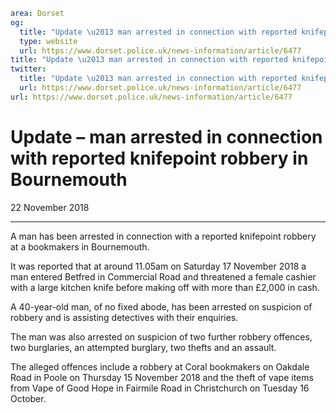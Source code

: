 ```yaml
area: Dorset
og:
  title: "Update \u2013 man arrested in connection with reported knifepoint robbery in Bournemouth"
  type: website
  url: https://www.dorset.police.uk/news-information/article/6477
title: "Update \u2013 man arrested in connection with reported knifepoint robbery in Bournemouth |"
twitter:
  title: "Update \u2013 man arrested in connection with reported knifepoint robbery in Bournemouth"
  url: https://www.dorset.police.uk/news-information/article/6477
url: https://www.dorset.police.uk/news-information/article/6477
```

# Update – man arrested in connection with reported knifepoint robbery in Bournemouth

22 November 2018

* * *

A man has been arrested in connection with a reported knifepoint robbery at a bookmakers in Bournemouth.

It was reported that at around 11.05am on Saturday 17 November 2018 a man entered Betfred in Commercial Road and threatened a female cashier with a large kitchen knife before making off with more than £2,000 in cash.

A 40-year-old man, of no fixed abode, has been arrested on suspicion of robbery and is assisting detectives with their enquiries.

The man was also arrested on suspicion of two further robbery offences, two burglaries, an attempted burglary, two thefts and an assault.

The alleged offences include a robbery at Coral bookmakers on Oakdale Road in Poole on Thursday 15 November 2018 and the theft of vape items from Vape of Good Hope in Fairmile Road in Christchurch on Tuesday 16 October.
